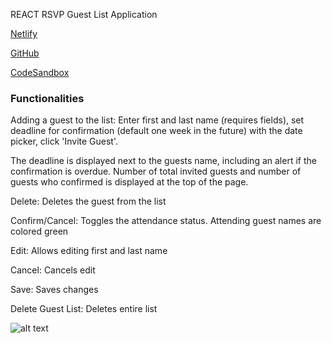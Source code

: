 REACT RSVP Guest List Application

[Netlify](https://gallant-banach-d9e317.netlify.app)

[GitHub](https://github.com/thorinaboenke/guestlist)

[CodeSandbox](https://codesandbox.io/s/react-guest-list-gyml2)

### Functionalities

Adding a guest to the list:
Enter first and last name (requires fields), set deadline for confirmation (default one week in the future) with the date picker, click 'Invite Guest'.

The deadline is displayed next to the guests name, including an alert if the confirmation is overdue. Number of total invited guests and number of guests who confirmed is displayed at the top of the page.

Delete: Deletes the guest from the list

Confirm/Cancel: Toggles the attendance status. Attending guest names are colored green

Edit: Allows editing first and last name

Cancel: Cancels edit

Save: Saves changes

Delete Guest List: Deletes entire list

![alt text](https://github.com/thorinaboenke/guestlist/blob/master/src/images/Guestlist-screenshot.png)


